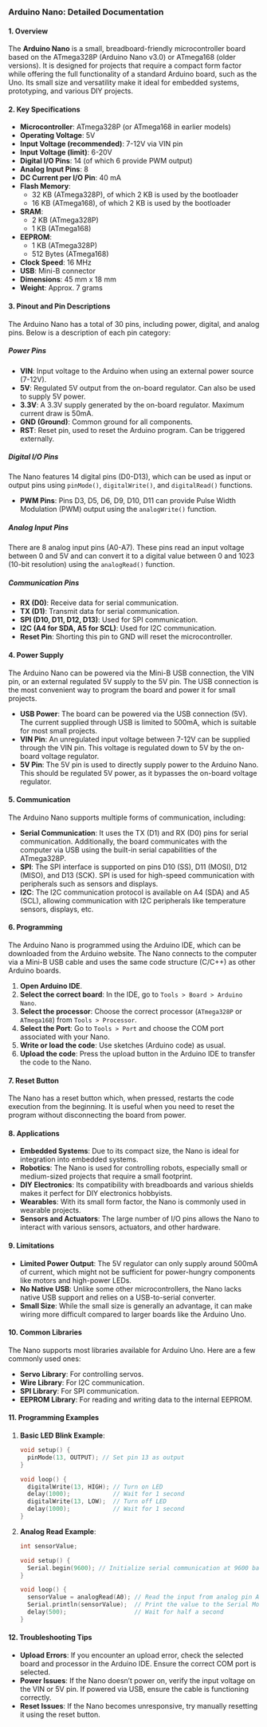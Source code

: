 ### Arduino Nano: Detailed Documentation

#### 1. **Overview**
The **Arduino Nano** is a small, breadboard-friendly microcontroller board based on the ATmega328P (Arduino Nano v3.0) or ATmega168 (older versions). It is designed for projects that require a compact form factor while offering the full functionality of a standard Arduino board, such as the Uno. Its small size and versatility make it ideal for embedded systems, prototyping, and various DIY projects.

#### 2. **Key Specifications**
- **Microcontroller**: ATmega328P (or ATmega168 in earlier models)
- **Operating Voltage**: 5V
- **Input Voltage (recommended)**: 7-12V via VIN pin
- **Input Voltage (limit)**: 6-20V
- **Digital I/O Pins**: 14 (of which 6 provide PWM output)
- **Analog Input Pins**: 8
- **DC Current per I/O Pin**: 40 mA
- **Flash Memory**: 
  - 32 KB (ATmega328P), of which 2 KB is used by the bootloader
  - 16 KB (ATmega168), of which 2 KB is used by the bootloader
- **SRAM**: 
  - 2 KB (ATmega328P)
  - 1 KB (ATmega168)
- **EEPROM**: 
  - 1 KB (ATmega328P)
  - 512 Bytes (ATmega168)
- **Clock Speed**: 16 MHz
- **USB**: Mini-B connector
- **Dimensions**: 45 mm x 18 mm
- **Weight**: Approx. 7 grams

#### 3. **Pinout and Pin Descriptions**
The Arduino Nano has a total of 30 pins, including power, digital, and analog pins. Below is a description of each pin category:

##### **Power Pins**
- **VIN**: Input voltage to the Arduino when using an external power source (7-12V).
- **5V**: Regulated 5V output from the on-board regulator. Can also be used to supply 5V power.
- **3.3V**: A 3.3V supply generated by the on-board regulator. Maximum current draw is 50mA.
- **GND (Ground)**: Common ground for all components.
- **RST**: Reset pin, used to reset the Arduino program. Can be triggered externally.

##### **Digital I/O Pins**
The Nano features 14 digital pins (D0-D13), which can be used as input or output pins using `pinMode()`, `digitalWrite()`, and `digitalRead()` functions.
- **PWM Pins**: Pins D3, D5, D6, D9, D10, D11 can provide Pulse Width Modulation (PWM) output using the `analogWrite()` function.

##### **Analog Input Pins**
There are 8 analog input pins (A0-A7). These pins read an input voltage between 0 and 5V and can convert it to a digital value between 0 and 1023 (10-bit resolution) using the `analogRead()` function.

##### **Communication Pins**
- **RX (D0)**: Receive data for serial communication.
- **TX (D1)**: Transmit data for serial communication.
- **SPI (D10, D11, D12, D13)**: Used for SPI communication.
- **I2C (A4 for SDA, A5 for SCL)**: Used for I2C communication.
- **Reset Pin**: Shorting this pin to GND will reset the microcontroller.

#### 4. **Power Supply**
The Arduino Nano can be powered via the Mini-B USB connection, the VIN pin, or an external regulated 5V supply to the 5V pin. The USB connection is the most convenient way to program the board and power it for small projects.

- **USB Power**: The board can be powered via the USB connection (5V). The current supplied through USB is limited to 500mA, which is suitable for most small projects.
- **VIN Pin**: An unregulated input voltage between 7-12V can be supplied through the VIN pin. This voltage is regulated down to 5V by the on-board voltage regulator.
- **5V Pin**: The 5V pin is used to directly supply power to the Arduino Nano. This should be regulated 5V power, as it bypasses the on-board voltage regulator.

#### 5. **Communication**
The Arduino Nano supports multiple forms of communication, including:
- **Serial Communication**: It uses the TX (D1) and RX (D0) pins for serial communication. Additionally, the board communicates with the computer via USB using the built-in serial capabilities of the ATmega328P.
- **SPI**: The SPI interface is supported on pins D10 (SS), D11 (MOSI), D12 (MISO), and D13 (SCK). SPI is used for high-speed communication with peripherals such as sensors and displays.
- **I2C**: The I2C communication protocol is available on A4 (SDA) and A5 (SCL), allowing communication with I2C peripherals like temperature sensors, displays, etc.

#### 6. **Programming**
The Arduino Nano is programmed using the Arduino IDE, which can be downloaded from the Arduino website. The Nano connects to the computer via a Mini-B USB cable and uses the same code structure (C/C++) as other Arduino boards.

1. **Open Arduino IDE**.
2. **Select the correct board**: In the IDE, go to `Tools > Board > Arduino Nano`.
3. **Select the processor**: Choose the correct processor (`ATmega328P` or `ATmega168`) from `Tools > Processor`.
4. **Select the Port**: Go to `Tools > Port` and choose the COM port associated with your Nano.
5. **Write or load the code**: Use sketches (Arduino code) as usual.
6. **Upload the code**: Press the upload button in the Arduino IDE to transfer the code to the Nano.

#### 7. **Reset Button**
The Nano has a reset button which, when pressed, restarts the code execution from the beginning. It is useful when you need to reset the program without disconnecting the board from power.

#### 8. **Applications**
- **Embedded Systems**: Due to its compact size, the Nano is ideal for integration into embedded systems.
- **Robotics**: The Nano is used for controlling robots, especially small or medium-sized projects that require a small footprint.
- **DIY Electronics**: Its compatibility with breadboards and various shields makes it perfect for DIY electronics hobbyists.
- **Wearables**: With its small form factor, the Nano is commonly used in wearable projects.
- **Sensors and Actuators**: The large number of I/O pins allows the Nano to interact with various sensors, actuators, and other hardware.

#### 9. **Limitations**
- **Limited Power Output**: The 5V regulator can only supply around 500mA of current, which might not be sufficient for power-hungry components like motors and high-power LEDs.
- **No Native USB**: Unlike some other microcontrollers, the Nano lacks native USB support and relies on a USB-to-serial converter.
- **Small Size**: While the small size is generally an advantage, it can make wiring more difficult compared to larger boards like the Arduino Uno.

#### 10. **Common Libraries**
The Nano supports most libraries available for Arduino Uno. Here are a few commonly used ones:
- **Servo Library**: For controlling servos.
- **Wire Library**: For I2C communication.
- **SPI Library**: For SPI communication.
- **EEPROM Library**: For reading and writing data to the internal EEPROM.

#### 11. **Programming Examples**

1. **Basic LED Blink Example**:
   ```cpp
   void setup() {
     pinMode(13, OUTPUT); // Set pin 13 as output
   }

   void loop() {
     digitalWrite(13, HIGH); // Turn on LED
     delay(1000);            // Wait for 1 second
     digitalWrite(13, LOW);  // Turn off LED
     delay(1000);            // Wait for 1 second
   }
   ```

2. **Analog Read Example**:
   ```cpp
   int sensorValue;

   void setup() {
     Serial.begin(9600); // Initialize serial communication at 9600 baud
   }

   void loop() {
     sensorValue = analogRead(A0); // Read the input from analog pin A0
     Serial.println(sensorValue);  // Print the value to the Serial Monitor
     delay(500);                   // Wait for half a second
   }
   ```

#### 12. **Troubleshooting Tips**
- **Upload Errors**: If you encounter an upload error, check the selected board and processor in the Arduino IDE. Ensure the correct COM port is selected.
- **Power Issues**: If the Nano doesn’t power on, verify the input voltage on the VIN or 5V pin. If powered via USB, ensure the cable is functioning correctly.
- **Reset Issues**: If the Nano becomes unresponsive, try manually resetting it using the reset button.
